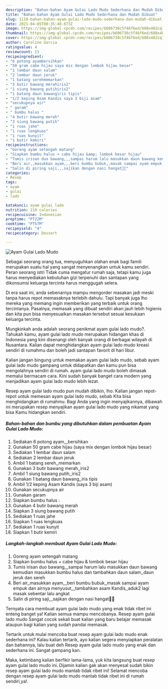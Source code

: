 ```yaml
---
description: "Bahan-bahan Ayam Gulai Lado Mudo Sederhana dan Mudah Dibuat"
title: "Bahan-bahan Ayam Gulai Lado Mudo Sederhana dan Mudah Dibuat"
slug: 1118-bahan-bahan-ayam-gulai-lado-mudo-sederhana-dan-mudah-dibuat
date: 2021-04-05T08:35:40.673Z
image: https://img-global.cpcdn.com/recipes/b606730c5f46f6ed/680x482cq70/ayam-gulai-lado-mudo-foto-resep-utama.jpg
thumbnail: https://img-global.cpcdn.com/recipes/b606730c5f46f6ed/680x482cq70/ayam-gulai-lado-mudo-foto-resep-utama.jpg
cover: https://img-global.cpcdn.com/recipes/b606730c5f46f6ed/680x482cq70/ayam-gulai-lado-mudo-foto-resep-utama.jpg
author: Caroline Garcia
ratingvalue: 4
reviewcount: 13
recipeingredient:
- "6 potong ayambersihkan"
- "50 gram cabe hijau saya mix dengan lombok hijau besar"
- "1 lembar daun salam"
- "2 lembar daun jeruk"
- "1 batang serehmemarkan"
- "3 butir bawang merahiris2"
- "1 siung bawang putihiris2"
- "1 batang daun bawangiris tipis"
- "1/2 keping Asam Kandis saya 3 biji asam"
- "secukupnya air"
- " garam"
- " bumbu halus "
- "4 butir bawang merah"
- "3 siung bawang putih"
- "1 ruas jahe"
- "1 ruas lengkuas"
- "1 ruas kunyit"
- "1 butir kemiri"
recipeinstructions:
- "Goreng ayam setengah matang"
- "Siapkan bumbu halus + cabe hijau &amp; lombok besar hijau"
- "Tumis irisan duo bawang,,,sampai harum lalu masukkan daun bawang kemudian masukkan bumbu halus dan tambahkan daun salam,,daun jeruk dan sereh"
- "Beri air,,masukkan ayam,,,beri bumbu bubuk,,masak sampai ayam empuk dan airnya menyusut,,,tambahkan asam Kandis,,aduk2 lagi masak sebentar lalu angkat"
- "Salin di piring saji,,,sajikan dengan nasi hangat🤗🤤"
categories:
- Resep
tags:
- ayam
- gulai
- lado

katakunci: ayam gulai lado 
nutrition: 219 calories
recipecuisine: Indonesian
preptime: "PT22M"
cooktime: "PT57M"
recipeyield: "4"
recipecategory: Dessert

---
```



![Ayam Gulai Lado Mudo](https://img-global.cpcdn.com/recipes/b606730c5f46f6ed/680x482cq70/ayam-gulai-lado-mudo-foto-resep-utama.jpg)

Sebagai seorang orang tua, menyuguhkan olahan enak bagi famili merupakan suatu hal yang sangat menyenangkan untuk kamu sendiri. Peran seorang istri Tidak cuma mengatur rumah saja, tetapi kamu juga harus menyediakan kebutuhan gizi terpenuhi dan santapan yang dikonsumsi keluarga tercinta harus menggugah selera.

Di era  saat ini, anda sebenarnya mampu mengorder masakan jadi meski tanpa harus repot memasaknya terlebih dahulu. Tapi banyak juga lho mereka yang memang ingin memberikan yang terbaik untuk orang tercintanya. Pasalnya, memasak yang dibuat sendiri akan jauh lebih higienis dan kita pun bisa menyesuaikan masakan tersebut sesuai kesukaan keluarga tercinta. 



Mungkinkah anda adalah seorang penikmat ayam gulai lado mudo?. Tahukah kamu, ayam gulai lado mudo merupakan hidangan khas di Indonesia yang kini disenangi oleh banyak orang di berbagai wilayah di Nusantara. Kalian dapat menghidangkan ayam gulai lado mudo kreasi sendiri di rumahmu dan boleh jadi santapan favorit di hari libur.

Kalian jangan bingung untuk memakan ayam gulai lado mudo, sebab ayam gulai lado mudo gampang untuk didapatkan dan kamu pun bisa mengolahnya sendiri di rumah. ayam gulai lado mudo boleh dimasak memalui bermacam cara. Kini sudah banyak banget cara modern yang menjadikan ayam gulai lado mudo lebih lezat.

Resep ayam gulai lado mudo pun mudah dibikin, lho. Kalian jangan repot-repot untuk memesan ayam gulai lado mudo, sebab Kita bisa menghidangkan di rumahmu. Bagi Anda yang ingin menyajikannya, dibawah ini merupakan resep menyajikan ayam gulai lado mudo yang nikamat yang bisa Kamu hidangkan sendiri.

<!--inarticleads1-->

##### Bahan-bahan dan bumbu yang dibutuhkan dalam pembuatan Ayam Gulai Lado Mudo:

1. Sediakan 6 potong ayam,,,bersihkan
1. Gunakan 50 gram cabe hijau (saya mix dengan lombok hijau besar)
1. Sediakan 1 lembar daun salam
1. Sediakan 2 lembar daun jeruk
1. Ambil 1 batang sereh,,memarkan
1. Gunakan 3 butir bawang merah,,iris2
1. Ambil 1 siung bawang putih,,iris2
1. Gunakan 1 batang daun bawang,,iris tipis
1. Ambil 1/2 keping Asam Kandis (saya 3 biji asam)
1. Gunakan secukupnya air
1. Gunakan  garam
1. Siapkan  bumbu halus :
1. Gunakan 4 butir bawang merah
1. Siapkan 3 siung bawang putih
1. Sediakan 1 ruas jahe
1. Siapkan 1 ruas lengkuas
1. Sediakan 1 ruas kunyit
1. Siapkan 1 butir kemiri




<!--inarticleads2-->

##### Langkah-langkah membuat Ayam Gulai Lado Mudo:

1. Goreng ayam setengah matang
1. Siapkan bumbu halus + cabe hijau &amp; lombok besar hijau
1. Tumis irisan duo bawang,,,sampai harum lalu masukkan daun bawang kemudian masukkan bumbu halus dan tambahkan daun salam,,daun jeruk dan sereh
1. Beri air,,masukkan ayam,,,beri bumbu bubuk,,masak sampai ayam empuk dan airnya menyusut,,,tambahkan asam Kandis,,aduk2 lagi masak sebentar lalu angkat
1. Salin di piring saji,,,sajikan dengan nasi hangat🤗🤤




Ternyata cara membuat ayam gulai lado mudo yang enak tidak ribet ini enteng banget ya! Kalian semua mampu mencobanya. Resep ayam gulai lado mudo Sangat cocok sekali buat kalian yang baru belajar memasak ataupun bagi kalian yang sudah pandai memasak.

Tertarik untuk mulai mencoba buat resep ayam gulai lado mudo enak sederhana ini? Kalau kalian tertarik, ayo kalian segera menyiapkan peralatan dan bahannya, lalu buat deh Resep ayam gulai lado mudo yang enak dan sederhana ini. Sangat gampang kan. 

Maka, ketimbang kalian berfikir lama-lama, yuk kita langsung buat resep ayam gulai lado mudo ini. Dijamin kalian gak akan menyesal sudah bikin resep ayam gulai lado mudo mantab tidak ribet ini! Selamat mencoba dengan resep ayam gulai lado mudo mantab tidak ribet ini di rumah sendiri,ya!.

